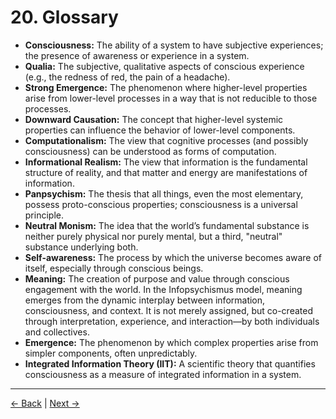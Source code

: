 # 20. Glossary

- **Consciousness:** The ability of a system to have subjective experiences; the presence of awareness or experience in a system.
- **Qualia:** The subjective, qualitative aspects of conscious experience (e.g., the redness of red, the pain of a headache).
- **Strong Emergence:** The phenomenon where higher-level properties arise from lower-level processes in a way that is not reducible to those processes.
- **Downward Causation:** The concept that higher-level systemic properties can influence the behavior of lower-level components.
- **Computationalism:** The view that cognitive processes (and possibly consciousness) can be understood as forms of computation.
- **Informational Realism:** The view that information is the fundamental structure of reality, and that matter and energy are manifestations of information.
- **Panpsychism:** The thesis that all things, even the most elementary, possess proto-conscious properties; consciousness is a universal principle.
- **Neutral Monism:** The idea that the world’s fundamental substance is neither purely physical nor purely mental, but a third, "neutral" substance underlying both.
- **Self-awareness:** The process by which the universe becomes aware of itself, especially through conscious beings.
- **Meaning:** The creation of purpose and value through conscious engagement with the world. In the Infopsychismus model, meaning emerges from the dynamic interplay between information, consciousness, and context. It is not merely assigned, but co-created through interpretation, experience, and interaction—by both individuals and collectives.
- **Emergence:** The phenomenon by which complex properties arise from simpler components, often unpredictably.
- **Integrated Information Theory (IIT):** A scientific theory that quantifies consciousness as a measure of integrated information in a system.

---
<div class="navigation-links">
<a href="../19_Extended_Reflections_on_Meaning/" class="nav-link prev-link">← Back</a> | <a href="../21_Contributors/" class="nav-link next-link">Next →</a>
</div>
